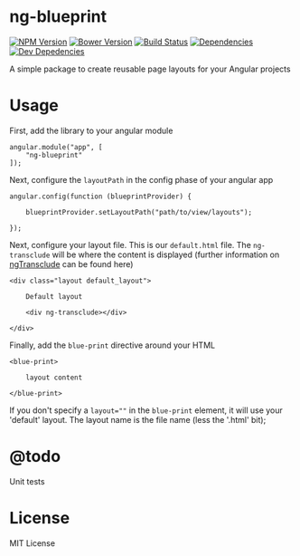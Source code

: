 # ng-blueprint

[![NPM Version][npm-image]][npm-url]
[![Bower Version][bower-image]][bower-url]
[![Build Status][travis-image]][travis-url]
[![Dependencies][dependencies-image]][dependencies-url]
[![Dev Depedencies][dev-dependencies-image]][dev-dependencies-url]

A simple package to create reusable page layouts for your Angular projects

# Usage

First, add the library to your angular module

    angular.module("app", [
        "ng-blueprint"
    ]);

Next, configure the `layoutPath` in the config phase of your angular app

    angular.config(function (blueprintProvider) {

        blueprintProvider.setLayoutPath("path/to/view/layouts");

    });

Next, configure your layout file.  This is our `default.html` file.  The `ng-transclude` will be where the content is
displayed (further information on [ngTransclude](https://docs.angularjs.org/api/ng/directive/ngTransclude) can be
found here)

    <div class="layout default_layout">

        Default layout

        <div ng-transclude></div>

    </div>

Finally, add the `blue-print` directive around your HTML

    <blue-print>

        layout content

    </blue-print>

If you don't specify a `layout=""` in the `blue-print` element, it will use your 'default' layout.  The layout name is
the file name (less the '.html' bit);

# @todo

Unit tests

# License

MIT License

[npm-image]: https://img.shields.io/npm/v/ng-blueprint.svg?style=flat
[bower-image]: https://img.shields.io/bower/v/ng-blueprint.svg?style=flat
[travis-image]: https://img.shields.io/travis/riggerthegeek/ng-blueprint.svg?style=flat
[dependencies-image]: https://img.shields.io/david/riggerthegeek/ng-blueprint.svg?style=flat
[dev-dependencies-image]: https://img.shields.io/david/dev/riggerthegeek/ng-blueprint.svg?style=flat

[npm-url]: https://npmjs.org/package/ng-blueprint
[bower-url]: http://bower.io/search/?q=ng-blueprint
[travis-url]: https://travis-ci.org/riggerthegeek/ng-blueprint
[dependencies-url]: https://david-dm.org/riggerthegeek/ng-blueprint
[dev-dependencies-url]: https://david-dm.org/riggerthegeek/ng-blueprint#info=devDependencies&view=table
